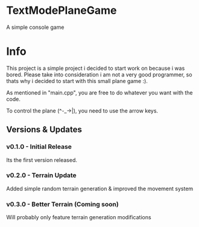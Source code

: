 # TextModePlaneGame
A simple console game

# Info
This project is a simple project i decided to start work on because i was bored. Please take into consideration i am not a very good programmer, so thats why i decided to start with this small plane game :).

As mentioned in "main.cpp", you are free to do whatever you want with the code.

To control the plane (^-_->|), you need to use the arrow keys.

## Versions & Updates

### v0.1.0 - Initial Release
Its the first version released.

### v0.2.0 - Terrain Update
Added simple random terrain generation & improved the movement system

### v0.3.0 - Better Terrain (Coming soon)
Will probably only feature terrain generation modifications
